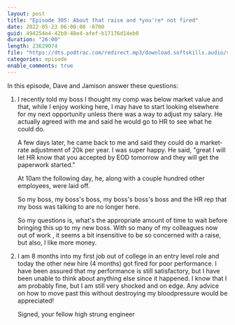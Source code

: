 ```yaml
---
layout: post
title: "Episode 305: About that raise and *you're* not fired"
date: 2022-05-23 06:00:00 -0700
guid: 494254e4-42b9-48e4-afef-b17176d14eb0
duration: "26:00"
length: 23629074
file: "https://dts.podtrac.com/redirect.mp3/download.softskills.audio/sse-305.mp3"
categories: episode
enable_comments: true
---
```


In this episode, Dave and Jamison answer these questions:

1. I recently told my boss I thought my comp was below market value and that, while I enjoy working here, I may have to start looking elsewhere for my next opportunity unless there was a way to adjust my salary. He actually agreed with me and said he would go to HR to see what he could do.
   
   A few days later, he came back to me and said they could do a market-rate adjustment of 20k per year. I was super happy. He said, "great I will let HR know that you accepted by EOD tomorrow and they will get the paperwork started."
   
   At 10am the following day, he, along with a couple hundred other employees, were laid off.
   
   So my boss, my boss's boss, my boss's boss's boss and the HR rep that my boss was talking to are no longer here.
   
   So my questions is, what's the appropriate amount of time to wait before bringing this up to my new boss. With so many of my colleagues now out of work , it seems a bit insensitive to be so concerned with a raise, but also, I like more money.

2. I am 8 months into my first job out of college in an entry level role and today the other new hire (4 months) got fired for poor performance. I have been assured that my performance is still satisfactory, but I have been unable to think about anything else since it happened. I know that I am probably fine, but I am still very shocked and on edge. Any advice on how to move past this without destroying my bloodpressure would be appreciated!
   
   Signed, your fellow high strung engineer
